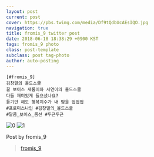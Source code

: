 ```yaml
---
layout: post
current: post
cover: https://pbs.twimg.com/media/Df9tQdbUcAEsIQO.jpg
navigation: true
title: fromis_9 twitter post
date: 2018-06-18 18:38:29 +0900 KST
tags: fromis_9 photo
class: post-template
subclass: post tag-photo
author: auto-posting
---
```


```  
[#fromis_9]  
김창열의 올드스쿨  
꿀 보이스 새롬이와 서연이의 올드스쿨  
다들 재미있게 들으셨나요?   
듣기만 해도 행복지수가 내 맘을 업업업  
#프로미스나인 #김창열의_올드스쿨  
#달콤_보이스_롬션 #두근두근   

```

![0](https://pbs.twimg.com/media/Df9tPPiUwAETXrR.jpg)
![1](https://pbs.twimg.com/media/Df9tQdbUcAEsIQO.jpg)

Post by fromis_9
> [fromis_9](https://twitter.com/realfromis_9)